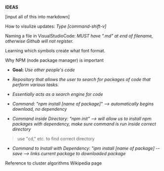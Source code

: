 **IDEAS**

[input all of this into markdown]

How to visulize updates:
*Type [command-shift-v]*

Naming a file in VisualStudioCode:
*MUST have ".md" at end of filename, otherwise Github will not register.*


Learning which symbols create what font format.

Why NPM (node package manager) is important

* **Goal:** *Use other people's code*

* *Repository that allows the user to search for packages of code that perform various tasks.*

* *Essentially acts as a search engine for code*

* *Command: "npm install [name of package]" --> automatically begins download, no dependency*

* *Command inside Directory: "npm init" --> will allow us to install npm packages with dependency, make sure command is run inside correct directory*
> use "cd," etc. to find correct directory

* *Command to Install with Dependency: "ipm install [name of package] --save --> links current package to downloaded package*


Reference to cluster algorithms Wikipedia page
